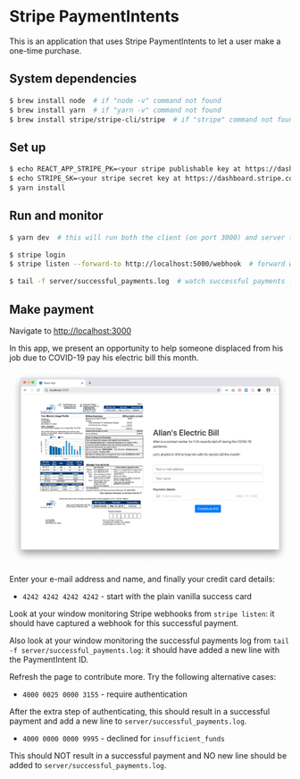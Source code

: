 # Stripe PaymentIntents

This is an application that uses Stripe PaymentIntents to let a user make a one-time purchase.

## System dependencies
```bash
$ brew install node  # if "node -v" command not found
$ brew install yarn  # if "yarn -v" command not found
$ brew install stripe/stripe-cli/stripe  # if "stripe" command not found
```

## Set up
```bash
$ echo REACT_APP_STRIPE_PK=<your stripe publishable key at https://dashboard.stripe.com/apikeys> > .env
$ echo STRIPE_SK=<your stripe secret key at https://dashboard.stripe.com/apikeys> > server/.env
$ yarn install
```

## Run and monitor
```bash
$ yarn dev  # this will run both the client (on port 3000) and server (on port 5000)
```

```bash
$ stripe login
$ stripe listen --forward-to http://localhost:5000/webhook  # forward webhooks from Stripe
```

```bash
$ tail -f server/successful_payments.log  # watch successful payments log
```

## Make payment

Navigate to [http://localhost:3000](http://localhost:3000)

In this app, we present an opportunity to help someone displaced from his job due to COVID-19 pay his electric bill this month.

![The contribution page](img/page.png)

Enter your e-mail address and name, and finally your credit card details:
* `4242 4242 4242 4242` - start with the plain vanilla success card

Look at your window monitoring Stripe webhooks from `stripe listen`: it should have captured a webhook for this successful payment.

Also look at your window monitoring the successful payments log from `tail -f server/successful_payments.log`: it should have added a new line with the PaymentIntent ID.

Refresh the page to contribute more. Try the following alternative cases:

* `4000 0025 0000 3155` - require authentication

After the extra step of authenticating, this should result in a successful payment and add a new line to `server/successful_payments.log`.

* `4000 0000 0000 9995` - declined for `insufficient_funds`

This should NOT result in a successful payment and NO new line should be added to `server/successful_payments.log`.
